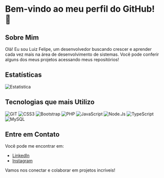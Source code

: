 # Bem-vindo ao meu perfil do GitHub! 👋

## Sobre Mim
Olá! Eu sou Luiz Felipe, um desenvolvedor buscando crescer e aprender cada vez mais na área de desenvolvimento de sistemas. Você pode conferir alguns dos meus projetos acessando meus repositórios!

## Estatísticas
![Estatistica](https://github-readme-stats.vercel.app/api/top-langs/?username=felipemaejima&theme=blue-green&width=100)

## Tecnologias que mais Utilizo
![GIT](https://img.shields.io/badge/GIT-E44C30?style=for-the-badge&logo=git&logoColor=white)
![CSS3](https://img.shields.io/badge/CSS3-1572B6?style=for-the-badge&logo=css3&logoColor=white)
![Bootstrap](https://img.shields.io/badge/Bootstrap-563D7C?style=for-the-badge&logo=bootstrap&logoColor=white)
![PHP](https://img.shields.io/badge/PHP-777BB4?style=for-the-badge&logo=php&logoColor=white)
![JavaScript](https://img.shields.io/badge/JavaScript-F7DF1E?style=for-the-badge&logo=javascript&logoColor=black)
![Node.Js](https://img.shields.io/badge/Node.js-43853D?style=for-the-badge&logo=node.js&logoColor=white)
![TypeScript](https://img.shields.io/badge/TypeScript-007ACC?style=for-the-badge&logo=typescript&logoColor=white)
![MySQL](https://img.shields.io/badge/MySQL-00000F?style=for-the-badge&logo=mysql&logoColor=white)

## Entre em Contato
Você pode me encontrar em:
- [LinkedIn](https://www.linkedin.com/in/luiz-felipe-maejima/)
- [Instagram](https://www.instagram.com/felipe_maejima/)
  
Vamos nos conectar e colaborar em projetos incríveis!
